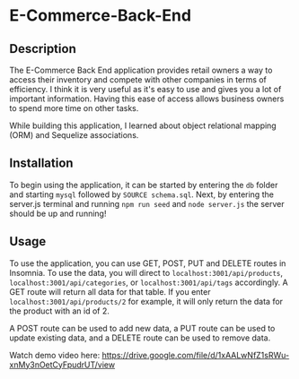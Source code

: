 # E-Commerce-Back-End

## Description

The E-Commerce Back End application provides retail owners a way to access their inventory and compete with other companies in terms of efficiency. I think it is very useful as it's easy to use and gives you a lot of important information. Having this ease of access allows business owners to spend more time on other tasks.

While building this application, I learned about object relational mapping (ORM) and Sequelize associations.

## Installation

To begin using the application, it can be started by entering the `db` folder and starting `mysql` followed by `SOURCE schema.sql`. Next, by entering the server.js terminal and running `npm run seed` and `node server.js` the server should be up and running!

## Usage

To use the application, you can use GET, POST, PUT and DELETE routes in Insomnia. To use the data, you will direct to `localhost:3001/api/products`, `localhost:3001/api/categories`, or `localhost:3001/api/tags` accordingly. A GET route will return all data for that table. If you enter `localhost:3001/api/products/2` for example, it will only return the data for the product with an id of 2.

A POST route can be used to add new data, a PUT route can be used to update existing data, and a DELETE route can be used to remove data.

Watch demo video here: <https://drive.google.com/file/d/1xAALwNfZ1sRWu-xnMy3nOetCyFpudrUT/view>
